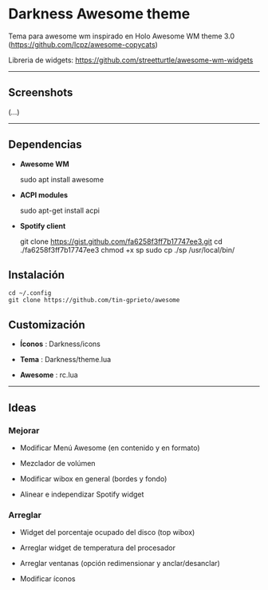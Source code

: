 Darkness Awesome theme
==========

Tema para awesome wm inspirado en Holo Awesome WM theme 3.0 (https://github.com/lcpz/awesome-copycats)

Libreria de widgets: https://github.com/streetturtle/awesome-wm-widgets

---------------------------------------------------------

## Screenshots

(...)

---------------------------------------------------------

## Dependencias

- **Awesome WM** 

    sudo apt install awesome
 
- **ACPI modules**

    sudo apt-get install acpi

- **Spotify client** 

    git clone https://gist.github.com/fa6258f3ff7b17747ee3.git
    cd ./fa6258f3ff7b17747ee3 
    chmod +x sp
    sudo cp ./sp /usr/local/bin/

## Instalación

    cd ~/.config
    git clone https://github.com/tin-gprieto/awesome
    
## Customización
 
- **Íconos** : Darkness/icons

- **Tema** : Darkness/theme.lua

- **Awesome** : rc.lua

---------------------------------------------------------

## Ideas

### Mejorar

- Modificar Menú Awesome (en contenido y en formato)

- Mezclador de volúmen

- Modificar wibox en general (bordes y fondo)

- Alinear e independizar Spotify widget

### Arreglar

- Widget del porcentaje ocupado del disco (top wibox)

- Arreglar widget de temperatura del procesador

- Arreglar ventanas (opción redimensionar y anclar/desanclar)

- Modificar íconos

